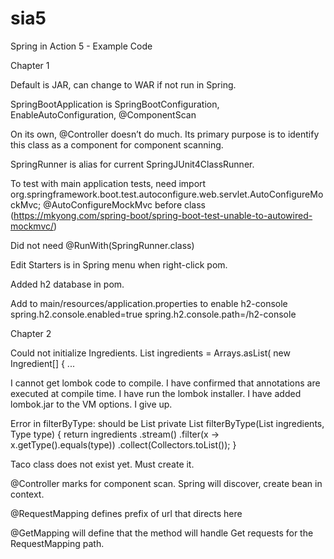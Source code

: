 # sia5
Spring in Action 5 - Example Code 

Chapter 1

Default is JAR, can change to WAR if not run in Spring.

SpringBootApplication is SpringBootConfiguration, EnableAutoConfiguration, @ComponentScan

On its own, @Controller
doesn’t do much. Its primary purpose is to identify this class as a component for component
scanning.

SpringRunner is alias for current SpringJUnit4ClassRunner.

To test with main application tests, need
import org.springframework.boot.test.autoconfigure.web.servlet.AutoConfigureMockMvc;
@AutoConfigureMockMvc before class
(https://mkyong.com/spring-boot/spring-boot-test-unable-to-autowired-mockmvc/)

Did not need @RunWith(SpringRunner.class)

Edit Starters is in Spring menu when right-click pom.

Added h2 database in pom.

Add to main/resources/application.properties to enable h2-console
spring.h2.console.enabled=true
spring.h2.console.path=/h2-console

Chapter 2

Could not initialize Ingredients.
List<Ingredient> ingredients = Arrays.asList( new Ingredient[] { ...

I cannot get lombok code to compile. I have confirmed that annotations are executed at
compile time. I have run the lombok installer. I have added lombok.jar to the VM options.
I give up.

Error in filterByType: <Ingredient> should be List<Ingredient>
private List<Ingredient> filterByType(List<Ingredient> ingredients, Type type) {
		return ingredients
				.stream()
				.filter(x -> x.getType().equals(type))
				.collect(Collectors.toList());
	}

Taco class does not exist yet. Must create it.
	
@Controller marks for component scan. Spring will discover, create bean in context.

@RequestMapping defines prefix of url that directs here

@GetMapping will define that the method will handle Get requests for the RequestMapping path.
